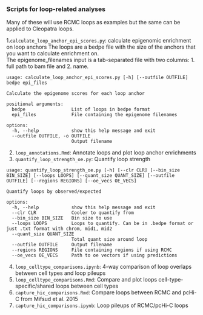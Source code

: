### Scripts for loop-related analyses
Many of these will use RCMC loops as examples but the same can be applied to Cleopatra loops.

1.`calculate_loop_anchor_epi_scores.py`: calculate epigenomic enrichment on loop anchors 
The loops are a bedpe file with the size of the anchors that you want to calculate enrichment on.  
The epigenome_filenames input is a tab-separated file with two columns: 1. full path to bam file and 2. name.  

```
usage: calculate_loop_anchor_epi_scores.py [-h] [--outfile OUTFILE] bedpe epi_files

Calculate the epigenome scores for each loop anchor

positional arguments:
  bedpe                 List of loops in bedpe format
  epi_files             File containing the epigenome filenames

options:
  -h, --help            show this help message and exit
  --outfile OUTFILE, -o OUTFILE
                        Output filename
```

2. `loop_annotations.Rmd`: Annotate loops and plot loop anchor enrichments
3. `quantify_loop_strength_oe.py`: Quantify loop strength

```
usage: quantify_loop_strength_oe.py [-h] [--clr CLR] [--bin_size BIN_SIZE] [--loops LOOPS] [--quant_size QUANT_SIZE] [--outfile OUTFILE] [--regions REGIONS] [--oe_vecs OE_VECS]

Quantify loops by observed/expected

options:
  -h, --help            show this help message and exit
  --clr CLR             Cooler to quantify from
  --bin_size BIN_SIZE   Bin size to use
  --loops LOOPS         Loops to quantify. Can be in .bedpe format or just .txt format with chrom, mid1, mid2
  --quant_size QUANT_SIZE
                        Total quant size around loop
  --outfile OUTFILE     Output filename
  --regions REGIONS     File containing regions if using RCMC
  --oe_vecs OE_VECS     Path to oe vectors if using predictions
```
4. `loop_celltype_comparisons.ipynb`: 4-way comparison of loop overlaps between cell types and loop pileups
5. `loop_celltype_comparisons.Rmd`: Compare and plot loops cell-type-specific/shared loops between cell types
6. `capture_hic_comparisons.Rmd`: Compare loops between RCMC and pcHi-C from Mifsud et al. 2015
7. `capture_hic_comparisons.ipynb`: Loop pileups of RCMC/pcHi-C loops

